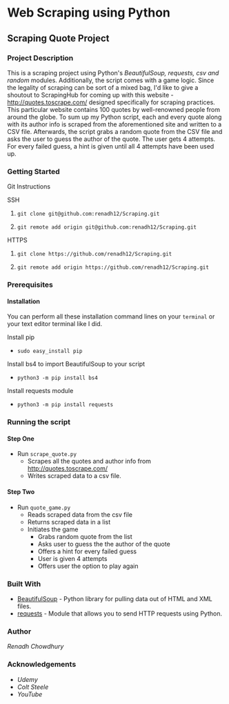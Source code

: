 # Web Scraping using Python

## Scraping Quote Project

### Project Description

This is a scraping project using Python's *BeautifulSoup, requests, csv and random* modules. Additionally, the script comes with a game logic. Since the legality of scraping can be sort 
of a mixed bag, I'd like to give a shoutout to ScrapingHub for coming up with this website - http://quotes.toscrape.com/ designed specifically for scraping practices. This particular
website contains 100 quotes by well-renowned people from around the globe. To sum up my Python script, each and every quote along with its author info
is scraped from the aforementioned site and written to a CSV file. Afterwards, the script grabs a random quote from the CSV file and asks the user to guess the author
of the quote. The user gets 4 attempts. For every failed guess, a hint is given until all 4 attempts have been used up.

### Getting Started

Git Instructions

SSH

1. `git clone git@github.com:renadh12/Scraping.git`

2. `git remote add origin git@github.com:renadh12/Scraping.git`

HTTPS

1. `git clone https://github.com/renadh12/Scraping.git`

2. `git remote add origin https://github.com/renadh12/Scraping.git`


### Prerequisites

#### Installation

You can perform all these installation command lines on your `terminal` or your text editor terminal like I did.

Install pip 

- `sudo easy_install pip`

Install bs4 to import BeautifulSoup to your script

- `python3 -m pip install bs4`

Install requests module

- `python3 -m pip install requests`

### Running the script

#### Step One
- Run `scrape_quote.py`
  - Scrapes all the quotes and author info from http://quotes.toscrape.com/ 
  - Writes scraped data to a csv file.

#### Step Two
- Run `quote_game.py`
  - Reads scraped data from the csv file
  - Returns scraped data in a list
  - Initiates the game
    - Grabs random quote from the list
    - Asks user to guess the the author of the quote
    - Offers a hint for every failed guess
    - User is given 4 attempts
    - Offers user the option to play again

### Built With

- [BeautifulSoup](https://www.crummy.com/software/BeautifulSoup/bs4/doc/) - Python library for pulling data out of HTML and XML files.
- [requests](https://requests.readthedocs.io/en/master/) - Module that allows you to send HTTP requests using Python.

### Author
*Renadh Chowdhury*

### Acknowledgements
- _Udemy_
- _Colt Steele_
- _YouTube_

